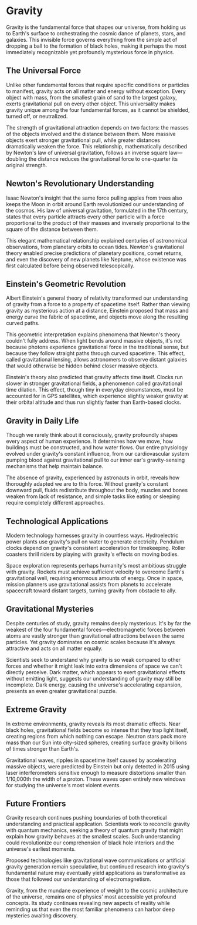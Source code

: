 # Gravity

Gravity is the fundamental force that shapes our universe, from holding us to Earth's surface to orchestrating the cosmic dance of planets, stars, and galaxies. This invisible force governs everything from the simple act of dropping a ball to the formation of black holes, making it perhaps the most immediately recognizable yet profoundly mysterious force in physics.

## The Universal Force

Unlike other fundamental forces that require specific conditions or particles to manifest, gravity acts on all matter and energy without exception. Every object with mass, from the smallest grain of sand to the largest galaxy, exerts gravitational pull on every other object. This universality makes gravity unique among the four fundamental forces, as it cannot be shielded, turned off, or neutralized.

The strength of gravitational attraction depends on two factors: the masses of the objects involved and the distance between them. More massive objects exert stronger gravitational pull, while greater distances dramatically weaken the force. This relationship, mathematically described by Newton's law of universal gravitation, follows an inverse square law—doubling the distance reduces the gravitational force to one-quarter its original strength.

## Newton's Revolutionary Understanding

Isaac Newton's insight that the same force pulling apples from trees also keeps the Moon in orbit around Earth revolutionized our understanding of the cosmos. His law of universal gravitation, formulated in the 17th century, states that every particle attracts every other particle with a force proportional to the product of their masses and inversely proportional to the square of the distance between them.

This elegant mathematical relationship explained centuries of astronomical observations, from planetary orbits to ocean tides. Newton's gravitational theory enabled precise predictions of planetary positions, comet returns, and even the discovery of new planets like Neptune, whose existence was first calculated before being observed telescopically.

## Einstein's Geometric Revolution

Albert Einstein's general theory of relativity transformed our understanding of gravity from a force to a property of spacetime itself. Rather than viewing gravity as mysterious action at a distance, Einstein proposed that mass and energy curve the fabric of spacetime, and objects move along the resulting curved paths.

This geometric interpretation explains phenomena that Newton's theory couldn't fully address. When light bends around massive objects, it's not because photons experience gravitational force in the traditional sense, but because they follow straight paths through curved spacetime. This effect, called gravitational lensing, allows astronomers to observe distant galaxies that would otherwise be hidden behind closer massive objects.

Einstein's theory also predicted that gravity affects time itself. Clocks run slower in stronger gravitational fields, a phenomenon called gravitational time dilation. This effect, though tiny in everyday circumstances, must be accounted for in GPS satellites, which experience slightly weaker gravity at their orbital altitude and thus run slightly faster than Earth-based clocks.

## Gravity in Daily Life

Though we rarely think about it consciously, gravity profoundly shapes every aspect of human experience. It determines how we move, how buildings must be constructed, and how water flows. Our entire physiology evolved under gravity's constant influence, from our cardiovascular system pumping blood against gravitational pull to our inner ear's gravity-sensing mechanisms that help maintain balance.

The absence of gravity, experienced by astronauts in orbit, reveals how thoroughly adapted we are to this force. Without gravity's constant downward pull, fluids redistribute throughout the body, muscles and bones weaken from lack of resistance, and simple tasks like eating or sleeping require completely different approaches.

## Technological Applications

Modern technology harnesses gravity in countless ways. Hydroelectric power plants use gravity's pull on water to generate electricity. Pendulum clocks depend on gravity's consistent acceleration for timekeeping. Roller coasters thrill riders by playing with gravity's effects on moving bodies.

Space exploration represents perhaps humanity's most ambitious struggle with gravity. Rockets must achieve sufficient velocity to overcome Earth's gravitational well, requiring enormous amounts of energy. Once in space, mission planners use gravitational assists from planets to accelerate spacecraft toward distant targets, turning gravity from obstacle to ally.

## Gravitational Mysteries

Despite centuries of study, gravity remains deeply mysterious. It's by far the weakest of the four fundamental forces—electromagnetic forces between atoms are vastly stronger than gravitational attractions between the same particles. Yet gravity dominates on cosmic scales because it's always attractive and acts on all matter equally.

Scientists seek to understand why gravity is so weak compared to other forces and whether it might leak into extra dimensions of space we can't directly perceive. Dark matter, which appears to exert gravitational effects without emitting light, suggests our understanding of gravity may still be incomplete. Dark energy, causing the universe's accelerating expansion, presents an even greater gravitational puzzle.

## Extreme Gravity

In extreme environments, gravity reveals its most dramatic effects. Near black holes, gravitational fields become so intense that they trap light itself, creating regions from which nothing can escape. Neutron stars pack more mass than our Sun into city-sized spheres, creating surface gravity billions of times stronger than Earth's.

Gravitational waves, ripples in spacetime itself caused by accelerating massive objects, were predicted by Einstein but only detected in 2015 using laser interferometers sensitive enough to measure distortions smaller than 1/10,000th the width of a proton. These waves open entirely new windows for studying the universe's most violent events.

## Future Frontiers

Gravity research continues pushing boundaries of both theoretical understanding and practical application. Scientists work to reconcile gravity with quantum mechanics, seeking a theory of quantum gravity that might explain how gravity behaves at the smallest scales. Such understanding could revolutionize our comprehension of black hole interiors and the universe's earliest moments.

Proposed technologies like gravitational wave communications or artificial gravity generation remain speculative, but continued research into gravity's fundamental nature may eventually yield applications as transformative as those that followed our understanding of electromagnetism.

Gravity, from the mundane experience of weight to the cosmic architecture of the universe, remains one of physics' most accessible yet profound concepts. Its study continues revealing new aspects of reality while reminding us that even the most familiar phenomena can harbor deep mysteries awaiting discovery.